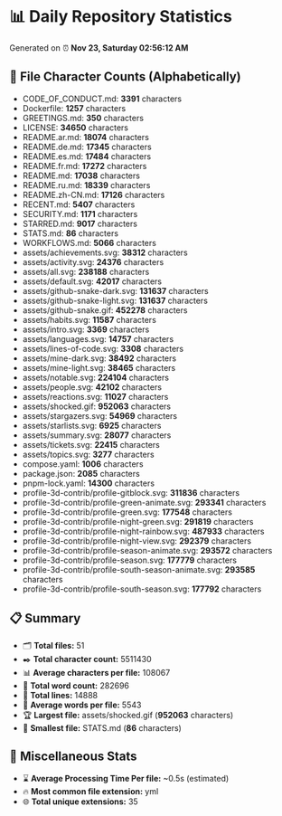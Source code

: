 # 📊 Daily Repository Statistics
Generated on ⏰ **Nov 23, Saturday 02:56:12 AM**

## 📂 File Character Counts (Alphabetically)
- CODE_OF_CONDUCT.md: **3391** characters
- Dockerfile: **1257** characters
- GREETINGS.md: **350** characters
- LICENSE: **34650** characters
- README.ar.md: **18074** characters
- README.de.md: **17345** characters
- README.es.md: **17484** characters
- README.fr.md: **17272** characters
- README.md: **17038** characters
- README.ru.md: **18339** characters
- README.zh-CN.md: **17126** characters
- RECENT.md: **5407** characters
- SECURITY.md: **1171** characters
- STARRED.md: **9017** characters
- STATS.md: **86** characters
- WORKFLOWS.md: **5066** characters
- assets/achievements.svg: **38312** characters
- assets/activity.svg: **24376** characters
- assets/all.svg: **238188** characters
- assets/default.svg: **42017** characters
- assets/github-snake-dark.svg: **131637** characters
- assets/github-snake-light.svg: **131637** characters
- assets/github-snake.gif: **452278** characters
- assets/habits.svg: **11587** characters
- assets/intro.svg: **3369** characters
- assets/languages.svg: **14757** characters
- assets/lines-of-code.svg: **3308** characters
- assets/mine-dark.svg: **38492** characters
- assets/mine-light.svg: **38465** characters
- assets/notable.svg: **224104** characters
- assets/people.svg: **42102** characters
- assets/reactions.svg: **11027** characters
- assets/shocked.gif: **952063** characters
- assets/stargazers.svg: **54969** characters
- assets/starlists.svg: **6925** characters
- assets/summary.svg: **28077** characters
- assets/tickets.svg: **22415** characters
- assets/topics.svg: **3277** characters
- compose.yaml: **1006** characters
- package.json: **2085** characters
- pnpm-lock.yaml: **14300** characters
- profile-3d-contrib/profile-gitblock.svg: **311836** characters
- profile-3d-contrib/profile-green-animate.svg: **293341** characters
- profile-3d-contrib/profile-green.svg: **177548** characters
- profile-3d-contrib/profile-night-green.svg: **291819** characters
- profile-3d-contrib/profile-night-rainbow.svg: **487933** characters
- profile-3d-contrib/profile-night-view.svg: **292379** characters
- profile-3d-contrib/profile-season-animate.svg: **293572** characters
- profile-3d-contrib/profile-season.svg: **177779** characters
- profile-3d-contrib/profile-south-season-animate.svg: **293585** characters
- profile-3d-contrib/profile-south-season.svg: **177792** characters

## 📋 Summary
- 🗂️ **Total files:** 51
- ✒️ **Total character count:** 5511430
- 📊 **Average characters per file:** 108067
- 📝 **Total word count:** 282696
- 🧾 **Total lines:** 14888
- 📐 **Average words per file:** 5543
- 🏆 **Largest file:** assets/shocked.gif (**952063** characters)
- 🥉 **Smallest file:** STATS.md (**86** characters)

## 🌟 Miscellaneous Stats
- ⌛ **Average Processing Time Per file:** ~0.5s (estimated)
- 🔥 **Most common file extension:** yml
- 🌐 **Total unique extensions:** 35
